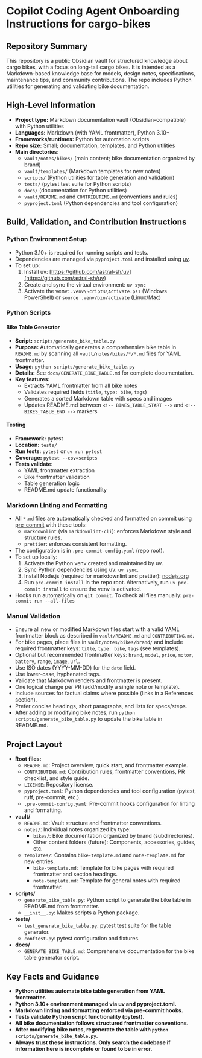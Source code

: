 # Copilot Coding Agent Onboarding Instructions for cargo-bikes

## Repository Summary

This repository is a public Obsidian vault for structured knowledge about cargo bikes, with a focus on long-tail cargo bikes. It is intended as a Markdown-based knowledge base for models, design notes, specifications, maintenance tips, and community contributions. The repo includes Python utilities for generating and validating bike documentation.

## High-Level Information

- **Project type:** Markdown documentation vault (Obsidian-compatible) with Python utilities
- **Languages:** Markdown (with YAML frontmatter), Python 3.10+
- **Frameworks/runtimes:** Python for automation scripts
- **Repo size:** Small; documentation, templates, and Python utilities
- **Main directories:**
  - `vault/notes/bikes/` (main content; bike documentation organized by brand)
  - `vault/templates/` (Markdown templates for new notes)
  - `scripts/` (Python utilities for table generation and validation)
  - `tests/` (pytest test suite for Python scripts)
  - `docs/` (documentation for Python utilities)
  - `vault/README.md` and `CONTRIBUTING.md` (conventions and rules)
  - `pyproject.toml` (Python dependencies and tool configuration)

## Build, Validation, and Contribution Instructions

### Python Environment Setup

- Python 3.10+ is required for running scripts and tests.
- Dependencies are managed via `pyproject.toml` and installed using [uv](https://github.com/astral-sh/uv).
- To set up:
  1. Install uv: [https://github.com/astral-sh/uv](https://github.com/astral-sh/uv)
  2. Create and sync the virtual environment: `uv sync`
  3. Activate the venv: `.venv\Scripts\Activate.ps1` (Windows PowerShell) or `source .venv/bin/activate` (Linux/Mac)

### Python Scripts

#### Bike Table Generator

- **Script:** `scripts/generate_bike_table.py`
- **Purpose:** Automatically generates a comprehensive bike table in `README.md` by scanning all `vault/notes/bikes/*/*.md` files for YAML frontmatter.
- **Usage:** `python scripts/generate_bike_table.py`
- **Details:** See `docs/GENERATE_BIKE_TABLE.md` for complete documentation.
- **Key features:**
  - Extracts YAML frontmatter from all bike notes
  - Validates required fields (`title`, `type: bike`, `tags`)
  - Generates a sorted Markdown table with specs and images
  - Updates README.md between `<!-- BIKES_TABLE_START -->` and `<!-- BIKES_TABLE_END -->` markers

#### Testing

- **Framework:** pytest
- **Location:** `tests/`
- **Run tests:** `pytest` or `uv run pytest`
- **Coverage:** `pytest --cov=scripts`
- **Tests validate:**
  - YAML frontmatter extraction
  - Bike frontmatter validation
  - Table generation logic
  - README.md update functionality

### Markdown Linting and Formatting

- All `*.md` files are automatically checked and formatted on commit using [pre-commit](https://pre-commit.com/) with these tools:
  - `markdownlint` (via `markdownlint-cli`): enforces Markdown style and structure rules.
  - `prettier`: enforces consistent formatting.
- The configuration is in `.pre-commit-config.yaml` (repo root).
- To set up locally:
  1. Activate the Python venv created and maintained by uv.
  2. Sync Python dependencies using uv: `uv sync`.
  3. Install Node.js (required for markdownlint and prettier): [nodejs.org](https://nodejs.org/)
  4. Run `pre-commit install` in the repo root. Alternatively, run `uv pre-commit install` to ensure the venv is activated.
- Hooks run automatically on `git commit`. To check all files manually: `pre-commit run --all-files`

### Manual Validation

- Ensure all new or modified Markdown files start with a valid YAML frontmatter block as described in `vault/README.md` and `CONTRIBUTING.md`.
- For bike pages, place files in `vault/notes/bikes/brand/` and include required frontmatter keys: `title`, `type: bike`, `tags` (see templates).
- Optional but recommended frontmatter keys: `brand`, `model`, `price`, `motor`, `battery`, `range`, `image`, `url`.
- Use ISO dates (YYYY-MM-DD) for the `date` field.
- Use lower-case, hyphenated tags.
- Validate that Markdown renders and frontmatter is present.
- One logical change per PR (add/modify a single note or template).
- Include sources for factual claims where possible (links in a References section).
- Prefer concise headings, short paragraphs, and lists for specs/steps.
- After adding or modifying bike notes, run `python scripts/generate_bike_table.py` to update the bike table in README.md.

## Project Layout

- **Root files:**
  - `README.md`: Project overview, quick start, and frontmatter example.
  - `CONTRIBUTING.md`: Contribution rules, frontmatter conventions, PR checklist, and style guide.
  - `LICENSE`: Repository license.
  - `pyproject.toml`: Python dependencies and tool configuration (pytest, ruff, pre-commit, etc.).
  - `.pre-commit-config.yaml`: Pre-commit hooks configuration for linting and formatting.
- **vault/**
  - `README.md`: Vault structure and frontmatter conventions.
  - `notes/`: Individual notes organized by type:
    - `bikes/`: Bike documentation organized by brand (subdirectories).
    - Other content folders (future): Components, accessories, guides, etc.
  - `templates/`: Contains `bike-template.md` and `note-template.md` for new entries.
    - `bike-template.md`: Template for bike pages with required frontmatter and section headings.
    - `note-template.md`: Template for general notes with required frontmatter.
- **scripts/**
  - `generate_bike_table.py`: Python script to generate the bike table in README.md from frontmatter.
  - `__init__.py`: Makes scripts a Python package.
- **tests/**
  - `test_generate_bike_table.py`: pytest test suite for the table generator.
  - `conftest.py`: pytest configuration and fixtures.
- **docs/**
  - `GENERATE_BIKE_TABLE.md`: Comprehensive documentation for the bike table generator script.

## Key Facts and Guidance

- **Python utilities automate bike table generation from YAML frontmatter.**
- **Python 3.10+ environment managed via uv and pyproject.toml.**
- **Markdown linting and formatting enforced via pre-commit hooks.**
- **Tests validate Python script functionality (pytest).**
- **All bike documentation follows structured frontmatter conventions.**
- **After modifying bike notes, regenerate the table with `python scripts/generate_bike_table.py`.**
- **Always trust these instructions. Only search the codebase if information here is incomplete or found to be in error.**
